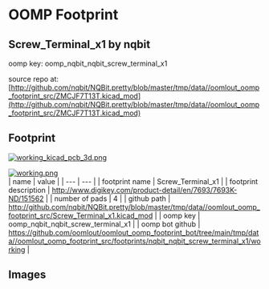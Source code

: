# OOMP Footprint  
## Screw_Terminal_x1  by nqbit  
  
oomp key: oomp_nqbit_nqbit_screw_terminal_x1  
  
source repo at: [http://github.com/nqbit/NQBit.pretty/blob/master/tmp/data//oomlout_oomp_footprint_src/ZMCJF7T13T.kicad_mod](http://github.com/nqbit/NQBit.pretty/blob/master/tmp/data//oomlout_oomp_footprint_src/ZMCJF7T13T.kicad_mod)  
## Footprint  
  
[![working_kicad_pcb_3d.png](working_kicad_pcb_3d_600.png)](working_kicad_pcb_3d.png)  
  
[![working.png](working_600.png)](working.png)  
| name | value | 
| --- | --- | 
| footprint name | Screw_Terminal_x1 | 
| footprint description | http://www.digikey.com/product-detail/en/7693/7693K-ND/151562 | 
| number of pads | 4 | 
| github path | http://github.com/nqbit/NQBit.pretty/blob/master/tmp/data//oomlout_oomp_footprint_src/Screw_Terminal_x1.kicad_mod | 
| oomp key | oomp_nqbit_nqbit_screw_terminal_x1 | 
| oomp bot github | https://github.com/oomlout/oomlout_oomp_footprint_bot/tree/main/tmp/data//oomlout_oomp_footprint_src/footprints/nqbit_nqbit_screw_terminal_x1/working | 
## Images  
